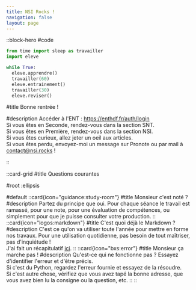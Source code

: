 ```yaml
---
title: NSI Rocks !
navigation: false
layout: page
---
```


::block-hero
#code

```py
from time import sleep as travailler
import eleve

while True:
  eleve.apprendre()
  travailler(60)
  eleve.entrainement()
  travailler(30)
  eleve.reviser()
```

#title
Bonne rentrée !

#description
Accéder à l'ENT : https://enthdf.fr/auth/login  
Si vous êtes en Seconde, rendez-vous dans la section SNT.  
Si vous êtes en Première, rendez-vous dans la section NSI.  
Si vous êtes curieux, allez jeter un oeil aux articles.  
Si vous êtes perdu, envoyez-moi un message sur Pronote ou par mail à contact@nsi.rocks !

::

::card-grid
#title
Questions courantes

#root
:ellipsis

#default
::card{icon="guidance:study-room"}
#title
Monsieur c'est noté ?
#description
Partez du principe que oui. Pour chaque séance le travail est ramassé, pour une note, pour une évaluation de compétences, ou simplement pour que je puisse consulter votre production.
::
::card{icon="logos:markdown"}
#title
C'est quoi déjà le Markdown ?
#description
C'est ce qu'on va utiliser toute l'année pour mettre en forme nos travaux. Pour une utilisation quotidienne, pas besoin de tout maîtriser, pas d'inquiétude !  
J'ai fait un récapitulatif [ici](https://nsi.rocks/articles/markdown).
::
::card{icon="bxs:error"}
#title
Monsieur ça marche pas !
#description
Qu'est-ce qui ne fonctionne pas ? Essayez d'identifier l'erreur et d'être précis.  
Si c'est du Python, regardez l'erreur fournie et essayez de la résoudre.  
Si c'est autre chose, vérifiez que vous avez tapé la bonne adresse, que vous avez bien lu la consigne ou la question, etc.
::
::
